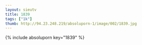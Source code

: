 ```yaml
--- 
layout: sieutv
title: 1839
tags: ["1k"]
thumb: http://94.23.248.219/absoluporn-1/image/002/1839.jpg
---
```

{% include absoluporn key="1839" %} 
